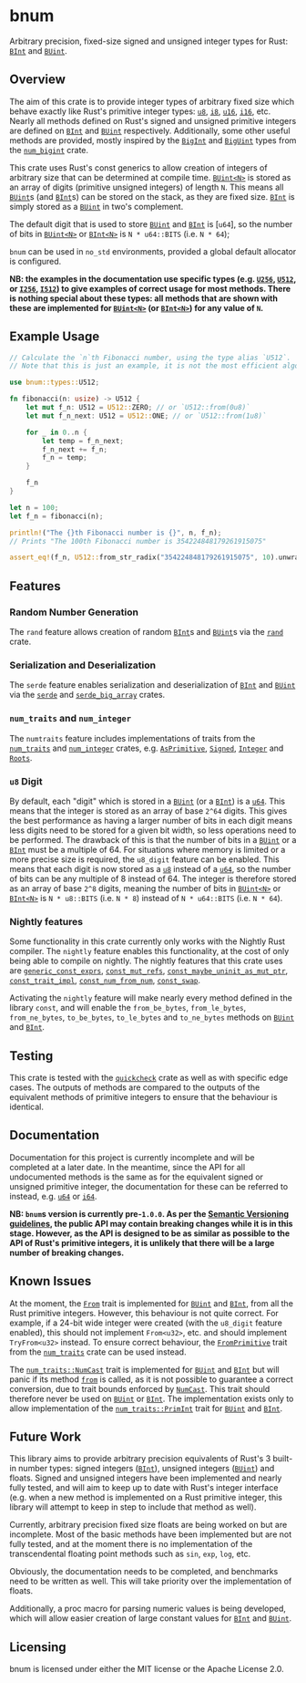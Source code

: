 # bnum

Arbitrary precision, fixed-size signed and unsigned integer types for Rust: [`BInt`](BInt) and [`BUint`](BUint).

## Overview

The aim of this crate is to provide integer types of arbitrary fixed size which behave exactly like Rust's primitive integer types: [`u8`](u8), [`i8`](i8), [`u16`](u16), [`i16`](i16), etc. Nearly all methods defined on Rust's signed and unsigned primitive integers are defined on [`BInt`](BInt) and [`BUint`](BUint) respectively. Additionally, some other useful methods are provided, mostly inspired by the [`BigInt`](https://docs.rs/num-bigint/latest/num_bigint/struct.BigInt.html) and [`BigUint`](https://docs.rs/num-bigint/latest/num_bigint/struct.BigUint.html) types from the [`num_bigint`](https://docs.rs/num-bigint/latest/num_bigint/index.html) crate.

This crate uses Rust's const generics to allow creation of integers of arbitrary size that can be determined at compile time. [`BUint<N>`](BUint) is stored as an array of digits (primitive unsigned integers) of length `N`. This means all [`BUint`](BUint)s (and [`BInt`](BInt)s) can be stored on the stack, as they are fixed size. [`BInt`](BInt) is simply stored as a [`BUint`](BUint) in two's complement.

The default digit that is used to store [`BUint`](BUint) and [`BInt`](BInt) is [`u64`], so the number of bits in [`BUint<N>`](BUint) or [`BInt<N>`](BInt) is `N * u64::BITS` (i.e. `N * 64`);

`bnum` can be used in `no_std` environments, provided a global default allocator is configured.

**NB: the examples in the documentation use specific types (e.g. [`U256`](types::U256), [`U512`](types::U512),  or [`I256`](types::I256), [`I512`](types::I512)) to give examples of correct usage for most methods. There is nothing special about these types: all methods that are shown with these are implemented for [`BUint<N>`](BUint) (or [`BInt<N>`](BInt)) for any value of `N`.**

## Example Usage

```rust
// Calculate the `n`th Fibonacci number, using the type alias `U512`.
// Note that this is just an example, it is not the most efficient algorithm to calculate Fibonacci numbers!

use bnum::types::U512;

fn fibonacci(n: usize) -> U512 {
	let mut f_n: U512 = U512::ZERO; // or `U512::from(0u8)`
	let mut f_n_next: U512 = U512::ONE; // or `U512::from(1u8)`

	for _ in 0..n {
		let temp = f_n_next;
		f_n_next += f_n;
		f_n = temp;
	}

	f_n
}

let n = 100;
let f_n = fibonacci(n);

println!("The {}th Fibonacci number is {}", n, f_n);
// Prints "The 100th Fibonacci number is 354224848179261915075"

assert_eq!(f_n, U512::from_str_radix("354224848179261915075", 10).unwrap());
```

## Features

### Random Number Generation

The `rand` feature allows creation of random [`BInt`](BInt)s and [`BUint`](BUint)s via the [`rand`](https://docs.rs/rand/latest/rand/) crate.

### Serialization and Deserialization

The `serde` feature enables serialization and deserialization of [`BInt`](BInt) and [`BUint`](BUint) via the [`serde`](https://docs.rs/serde/latest/serde/) and [`serde_big_array`](https://docs.rs/serde-big-array/latest/serde_big_array/) crates.

### `num_traits` and `num_integer`

The `numtraits` feature includes implementations of traits from the [`num_traits`](https://docs.rs/num-traits/latest/num_traits/) and [`num_integer`](https://docs.rs/num-integer/latest/num_integer/) crates, e.g. [`AsPrimitive`](https://docs.rs/num-traits/latest/num_traits/cast/trait.AsPrimitive.html), [`Signed`](https://docs.rs/num-traits/latest/num_traits/sign/trait.Signed.html), [`Integer`](https://docs.rs/num-integer/latest/num_integer/trait.Integer.html) and [`Roots`](https://docs.rs/num-integer/latest/num_integer/trait.Roots.html).

### `u8` Digit

By default, each "digit" which is stored in a [`BUint`](BUint) (or a [`BInt`](BInt)) is a [`u64`](u64). This means that the integer is stored as an array of base `2^64` digits. This gives the best performance as having a larger number of bits in each digit means less digits need to be stored for a given bit width, so less operations need to be performed. The drawback of this is that the number of bits in a [`BUint`](BUint) or a [`BInt`](BInt) must be a multiple of 64. For situations where memory is limited or a more precise size is required, the `u8_digit` feature can be enabled. This means that each digit is now stored as a [`u8`](u8) instead of a [`u64`](u64), so the number of bits can be any multiple of 8 instead of 64. The integer is therefore stored as an array of base `2^8` digits, meaning the number of bits in [`BUint<N>`](BUint) or [`BInt<N>`](BInt) is `N * u8::BITS` (i.e. `N * 8`) instead of `N * u64::BITS` (i.e. `N * 64`).

### Nightly features

Some functionality in this crate currently only works with the Nightly Rust compiler. The `nightly` feature enables this functionality, at the cost of only being able to compile on nightly. The nightly features that this crate uses are [`generic_const_exprs`](https://github.com/rust-lang/rust/issues/76560), [`const_mut_refs`](https://github.com/rust-lang/rust/issues/57349), [`const_maybe_uninit_as_mut_ptr`](https://github.com/rust-lang/rust/issues/75251), [`const_trait_impl`](https://github.com/rust-lang/rust/issues/67792), [`const_num_from_num`](https://github.com/rust-lang/rust/issues/87852), [`const_swap`](https://github.com/rust-lang/rust/issues/83163).

Activating the `nightly` feature will make nearly every method defined in the library `const`, and will enable the `from_be_bytes`, `from_le_bytes`, `from_ne_bytes`, `to_be_bytes`, `to_le_bytes` and `to_ne_bytes` methods on [`BUint`](BUint::to_be_bytes) and [`BInt`](BInt::to_le_bytes).

## Testing

This crate is tested with the [`quickcheck`](https://docs.rs/quickcheck/latest/quickcheck/) crate as well as with specific edge cases. The outputs of methods are compared to the outputs of the equivalent methods of primitive integers to ensure that the behaviour is identical.

## Documentation

Documentation for this project is currently incomplete and will be completed at a later date. In the meantime, since the API for all undocumented methods is the same as for the equivalent signed or unsigned primitive integer, the documentation for these can be referred to instead, e.g. [`u64`](u64) or [`i64`](i64).

**NB: `bnum`s version is currently pre-`1.0.0`. As per the [Semantic Versioning guidelines](https://semver.org/#spec-item-4), the public API may contain breaking changes while it is in this stage. However, as the API is designed to be as similar as possible to the API of Rust's primitive integers, it is unlikely that there will be a large number of breaking changes.**

## Known Issues

At the moment, the [`From`](https://doc.rust-lang.org/core/convert/trait.From.html) trait is implemented for [`BUint`](BUint) and [`BInt`](BInt), from all the Rust primitive integers. However, this behaviour is not quite correct. For example, if a 24-bit wide integer were created (with the `u8_digit` feature enabled), this should not implement `From<u32>`, etc. and should implement `TryFrom<u32>` instead. To ensure correct behaviour, the [`FromPrimitive`](https://docs.rs/num-traits/latest/num_traits/cast/trait.FromPrimitive.html) trait from the [`num_traits`](https://docs.rs/num-traits/latest/num_traits/index.html) crate can be used instead.

The [`num_traits::NumCast`](https://docs.rs/num-traits/latest/num_traits/cast/trait.NumCast.html) trait is implemented for [`BUint`](BUint) and [`BInt`](BInt) but will panic if its method [`from`](https://docs.rs/num-traits/latest/num_traits/cast/trait.NumCast.html#tymethod.from) is called, as it is not possible to guarantee a correct conversion, due to trait bounds enforced by [`NumCast`](https://docs.rs/num-traits/latest/num_traits/cast/trait.NumCast.html). This trait should therefore never be used on [`BUint`](BUint) or [`BInt`](BInt). The implementation exists only to allow implementation of the [`num_traits::PrimInt`](https://docs.rs/num-traits/latest/num_traits/int/trait.PrimInt.html) trait for [`BUint`](BUint) and [`BInt`](BInt).

## Future Work

This library aims to provide arbitrary precision equivalents of Rust's 3 built-in number types: signed integers ([`BInt`](BInt)), unsigned integers ([`BUint`](BUint)) and floats. Signed and unsigned integers have been implemented and nearly fully tested, and will aim to keep up to date with Rust's integer interface (e.g. when a new method is implemented on a Rust primitive integer, this library will attempt to keep in step to include that method as well).

Currently, arbitrary precision fixed size floats are being worked on but are incomplete. Most of the basic methods have been implemented but are not fully tested, and at the moment there is no implementation of the transcendental floating point methods such as `sin`, `exp`, `log`, etc.

Obviously, the documentation needs to be completed, and benchmarks need to be written as well. This will take priority over the implementation of floats.

Additionally, a proc macro for parsing numeric values is being developed, which will allow easier creation of large constant values for [`BInt`](BInt) and [`BUint`](BUint).

## Licensing

bnum is licensed under either the MIT license or the Apache License 2.0.